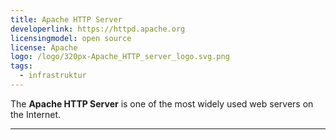 ```yaml
---
title: Apache HTTP Server
developerlink: https://httpd.apache.org
licensingmodel: open source
license: Apache
logo: /logo/320px-Apache_HTTP_server_logo.svg.png
tags:
  - infrastruktur
---
```


The **Apache HTTP Server** is one of the most widely used web servers on the Internet.

---
